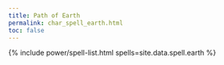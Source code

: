 ```yaml
---
title: Path of Earth
permalink: char_spell_earth.html
toc: false
---
```


{% include power/spell-list.html spells=site.data.spell.earth %}